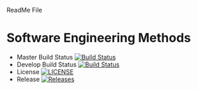 ReadMe File

# Software Engineering Methods

- Master Build Status [![Build Status](https://travis-ci.com/callumsmith101/sem.svg?branch=master)](https://travis-ci.com/callumsmith101/sem)
- Develop Build Status [![Build Status](https://travis-ci.com/callumsmith101/sem.svg?branch=develop)](https://travis-ci.com/callumsmith101/sem)
- License [![LICENSE](https://img.shields.io/github/license/callumsmith101/sem.svg?style=flat-square)](https://github.com/callumsmith101/sem/blob/master/LICENSE)
- Release [![Releases](https://img.shields.io/github/release/callumsmith101/sem/all.svg?style=flat-square)](https://github.com/callumsmith101/sem/releases)